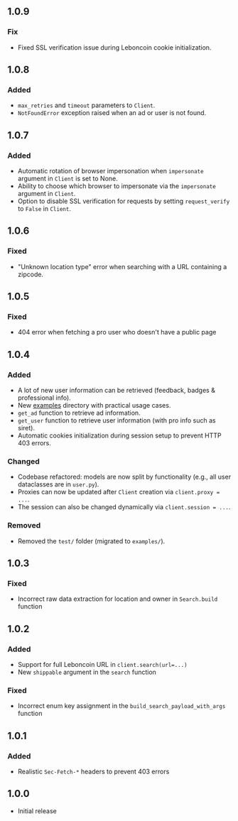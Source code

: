 ## 1.0.9
### Fix
* Fixed SSL verification issue during Leboncoin cookie initialization.

## 1.0.8
### Added
* `max_retries` and `timeout` parameters to `Client`.
* `NotFoundError` exception raised when an ad or user is not found.

## 1.0.7
### Added
* Automatic rotation of browser impersonation when `impersonate` argument in `Client` is set to None.
* Ability to choose which browser to impersonate via the `impersonate` argument in `Client`.
* Option to disable SSL verification for requests by setting `request_verify` to `False` in `Client`.

## 1.0.6
### Fixed
* "Unknown location type" error when searching with a URL containing a zipcode.

## 1.0.5
### Fixed
* 404 error when fetching a pro user who doesn't have a public page

## 1.0.4
### Added
* A lot of new user information can be retrieved (feedback, badges & professional info).
* New [examples](examples/) directory with practical usage cases.
* `get_ad` function to retrieve ad information.
* `get_user` function to retrieve user information (with pro info such as siret).
* Automatic cookies initialization during session setup to prevent HTTP 403 errors.

### Changed
* Codebase refactored: models are now split by functionality (e.g., all user dataclasses are in `user.py`).
* Proxies can now be updated after `Client` creation via `client.proxy = ...`.
* The session can also be changed dynamically via `client.session = ...`.

### Removed
* Removed the `test/` folder (migrated to `examples/`).

## 1.0.3
### Fixed
* Incorrect raw data extraction for location and owner in `Search.build` function

## 1.0.2
### Added
* Support for full Leboncoin URL in `client.search(url=...)`
* New `shippable` argument in the `search` function

### Fixed
* Incorrect enum key assignment in the `build_search_payload_with_args` function

## 1.0.1
### Added
* Realistic `Sec-Fetch-*` headers to prevent 403 errors

## 1.0.0
* Initial release